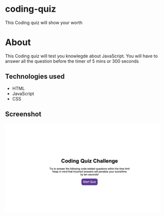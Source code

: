 # coding-quiz
This Coding quiz will show your worth

# About
This Coding quiz will test you knowlegde about JavaScript. You will have to answer all the question before the timer of 5 mins or 300 seconds

## Technologies used 
<ul>
    <li>HTML</li>
    <li>JavaScript</li>
    <li>CSS</li>
</ul>

## Screenshot
<img src = "./assets/images/screenshot.png" />
